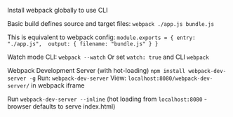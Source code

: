 Install webpack globally to use CLI

Basic build defines source and target files: 
`webpack ./app.js bundle.js`

This is equivalent to webpack config: 
    `module.exports = {
        entry: "./app.js", 
        output: {
            filename: "bundle.js"
        }
    }`

Watch mode
CLI: `webpack --watch` 
Or set `watch: true` and CLI `webpack` 

Webpack Development Server (with hot-loading)
`npm install webpack-dev-server -g` 
Run: `webpack-dev-server`
View: `localhost:8080/webpack-dev-server/` in webpack iframe

Run `webpack-dev-server --inline` (hot loading from `localhost:8080` - browser defaults to serve index.html)
